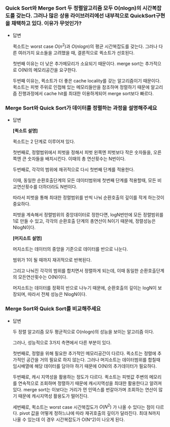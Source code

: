 ### Quick Sort와 Merge Sort 두 정렬알고리즘 모두 O(nlogn)의 시간복잡도를 갖는다. 그러나 많은 상용 라이브러리에선 내부적으로 QuickSort구현을 채택하고 있다. 이유가 무엇인가?

- 답변

    퀵소트는 worst case $O(n^2)$과 $O(nlogn)$의 평균 시간복잡도를 갖는다. 그러나 다른 여러가지 요소들을 고려했을 때, 결론적으로 퀵소트가 선호된다.

    첫번째 이유는 더 낮은 추가메모리가 소요되기 때문이다. merge sort는 추가적으로 O(N)의 메모리공간을 요구한다. 

    두번째 이유는, 퀵소트가 더 좋은 cache locality를 갖는 알고리즘이기 때문이다. 퀵소트는 피벗 주위로 인접해 있는 메모리들만을 참조하며 정렬하기 때문에 알고리즘 진행과정에서 cache hit를 최대한 이용하게되어 merge sort보다 빠르다. 

### Merge Sort와 Quick Sort가 데이터를 정렬하는 과정을 설명해주세요

- 답변

    **[퀵소트 설명]**

    퀵소트는 2 단계로 이루어져 있다.

    첫번째로, 정렬범위에서 피벗을 정해서 피벗 왼쪽엔 피벗보다 작은 숫자들을, 오른쪽엔 큰 숫자들을 배치시킨다. 이때의 총 연산횟수는 N번이다.

    두번째로, 각각의 범위에 재귀적으로 다시 첫번째 단계를 적용한다.

    이때, 동일한 순환호출단계의 모든 데이터범위에 첫번째 단계를 적용할때, 모든 비교연산횟수를 더하더라도 N번이다.

    따라서 피벗을 통해 최대한 정렬범위를 반씩 나눠 순환호출의 깊이를 작게 하는것이 중요하다.

    피벗을 계속해서 정렬범위의 중앙데이터로 정한다면, logN번만에 모든 정렬범위를 1로 만들 수 있고, 각각의 순환호출 단계의 총연산이 N이기 때문에, 정렬성능은 NlogN이다.

    **[머지소트 설명]**

    머지소트는 데이터의 중앙을 기준으로 데이터를 반으로 나눈다.

    범위가 1이 될 때까지 재귀적으로 반복된다.

    그리고 나눠진 각각의 범위를 합치면서 정렬하게 되는데, 이때 동일한 순환호출단계의 모든연산횟수는 O(N)이다.

    머지소트는 데이터를 정확히 반으로 나누기 때문에, 순환호출의 깊이는 logN이 보장되며, 따라서 전체 성능은 NlogN이다.

### Merge Sort와 Quick Sort를 비교해주세요

- 답변

    두 정렬 알고리즘 모두 평균적으로 O(nlogn)의 성능을 보이는 알고리즘 이다.

    그러나, 성능적으로 3가지 측면에서 다른 부분이 있다.

    첫번째로, 정렬을 위해 필요한 추가적인 메모리공간이 다르다. 퀵소트는 정렬에 추가적인 공간을 거의 필요로 하지 않는다. 그러나 머지소트는 데이터범위를 합칠때 임시배열에 해당 데이터를 담아야 하기 때문에 O(N)의 추가데이터가 필요하다.

    두번째로, 캐시 지역성을 활용하는 정도가 다르다. 퀵소트는 피벗값 주변의 메모리를 연속적으로 조회하며 정렬하기 때문에 캐시지역성을 최대한 활용한다고 알려져 있다. merge sort는 이보다는 거리가 먼 인덱스를 번갈아가며 조회하는 연산이 많기 때문에 캐시지역성 활용도가 떨어진다.

    세번째로, 퀵소트는 worst case 시간복잡도가 $O(N^2)$ 가 나올 수 있다는 점이 다르다. pivot 값을 어떻게 정하느냐에 따라 재귀호출의 깊이가 달라진다. 최대 N까지 나올 수 있는데 이 경우 시간복잡도가 O(N^2)이 나오게 된다.
